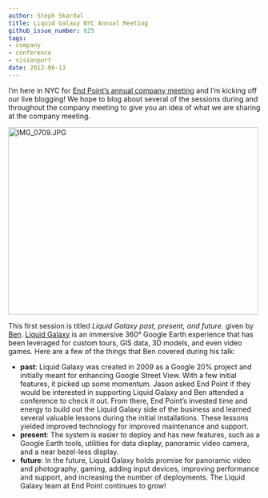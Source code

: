 ```yaml
---
author: Steph Skardal
title: Liquid Galaxy NYC Annual Meeting
github_issue_number: 625
tags:
- company
- conference
- visionport
date: 2012-06-13
---
```


I’m here in NYC for [End Point’s annual company meeting](/blog/2012/06/2012-company-meeting-in-new-york-city/) and I’m kicking off our live blogging! We hope to blog about several of the sessions during and throughout the company meeting to give you an idea of what we are sharing at the company meeting.

<a href="https://www.flickr.com/photos/80083124@N08/7183554363/"><img alt="IMG_0709.JPG" height="375" src="/blog/2012/06/liquid-galaxy-nyc-annual-meeting/image-0.jpeg" width="500"/></a>

This first session is titled *Liquid Galaxy past, present, and future.* given by [Ben](/team/benjamin-goldstein/). [Liquid Galaxy](https://www.visionport.com/) is an immersive 360° Google Earth experience that has been leveraged for custom tours, GIS data, 3D models, and even video games. Here are a few of the things that Ben covered during his talk:

- **past**: Liquid Galaxy was created in 2009 as a Google 20% project and initially meant for enhancing Google Street View. With a few initial features, it picked up some momentum. Jason asked End Point if they would be interested in supporting Liquid Galaxy and Ben attended a conference to check it out. From there, End Point’s invested time and energy to build out the Liquid Galaxy side of the business and learned several valuable lessons during the initial installations. These lessons yielded improved technology for improved maintenance and support.
- **present**: The system is easier to deploy and has new features, such as a Google Earth tools, utilities for data display, panoramic video camera, and a near bezel-less display.
- **future**: In the future, Liquid Galaxy holds promise for panoramic video and photography, gaming, adding input devices, improving performance and support, and increasing the number of deployments. The Liquid Galaxy team at End Point continues to grow!

